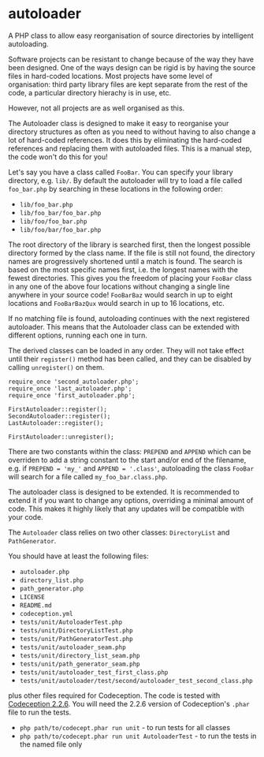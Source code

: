 # autoloader
A PHP class to allow easy reorganisation of source directories by intelligent autoloading.

Software projects can be resistant to change because of the way they have been designed.
One of the ways design can be rigid is by having the source files in hard-coded locations.
Most projects have some level of organisation: third party library files are kept separate
from the rest of the code, a particular directory hierachy is in use, etc.

However, not all projects are as well organised as this.

The Autoloader class is designed to make it easy to reorganise your directory structures
as often as you need to without having to also change a lot of hard-coded references.
It does this by eliminating the hard-coded references and replacing them with autoloaded files.
This is a manual step, the code won't do this for you!

Let's say you have a class called `FooBar`. You can specify your library directory, e.g. `lib/`.
By default the autoloader will try to load a file called `foo_bar.php` by searching in these
locations in the following order:

- `lib/foo_bar.php`
- `lib/foo_bar/foo_bar.php`
- `lib/foo/foo_bar.php`
- `lib/foo/bar/foo_bar.php`

The root directory of the library is searched first, then the longest possible directory formed by the class name.
If the file is still not found, the directory names are progressively shortened until a match is found.
The search is based on the most specific names first, i.e. the longest names with the fewest directories.
This gives you the freedom of placing your `FooBar` class in any one of the above four locations
without changing a single line anywhere in your source code! `FooBarBaz` would search in up to eight locations
and `FooBarBazQux` would search in up to 16 locations, etc.

If no matching file is found, autoloading continues with the next registered autoloader.
This means that the Autoloader class can be extended with different options, running each one in turn.

The derived classes can be loaded in any order. They will not take effect until their `register()` method
has been called, and they can be disabled by calling `unregister()` on them.

    require_once 'second_autoloader.php';
    require_once 'last_autoloader.php';
    require_once 'first_autoloader.php';
    
    FirstAutoloader::register();
    SecondAutoloader::register();
    LastAutoloader::register();
    
    FirstAutoloader::unregister();

There are two constants within the class: `PREPEND` and `APPEND` which can be overriden
to add a string constant to the start and/or end of the filename, e.g. if `PREPEND = 'my_'`
and `APPEND = '.class'`, autoloading the class `FooBar` will search for a file called `my_foo_bar.class.php`.

The autoloader class is designed to be extended. It is recommended to extend it
if you want to change any options, overriding a minimal amount of code.
This makes it highly likely that any updates will be compatible with your code.

The `Autoloader` class relies on two other classes: `DirectoryList` and `PathGenerator`.

You should have at least the following files:
- `autoloader.php`
- `directory_list.php`
- `path_generator.php`
- `LICENSE`
- `README.md`
- `codeception.yml`
- `tests/unit/AutoloaderTest.php`
- `tests/unit/DirectoryListTest.php`
- `tests/unit/PathGeneratorTest.php`
- `tests/unit/autoloader_seam.php`
- `tests/unit/directory_list_seam.php`
- `tests/unit/path_generator_seam.php`
- `tests/unit/autoloader_test_first_class.php`
- `tests/unit/autoloader/test/second/autoloader_test_second_class.php`

plus other files required for Codeception. The code is tested with [Codeception 2.2.6](http://codeception.com/builds).
You will need the 2.2.6 version of Codeception's `.phar` file to run the tests.

- `php path/to/codecept.phar run unit` - to run tests for all classes
- `php path/to/codecept.phar run unit AutoloaderTest` - to run the tests in the named file only
